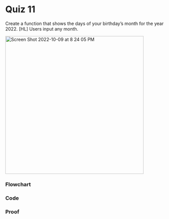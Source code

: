 # **Quiz 11**
Create a function that shows the days of your birthday’s month for the year 2022.
[HL]  Users input any month.

<img width="433" alt="Screen Shot 2022-10-09 at 8 24 05 PM" src="https://user-images.githubusercontent.com/113817801/194754158-8d2e8a8d-d0f6-450e-bebe-90acbf1f67be.png">

### Flowchart


### Code


### Proof
